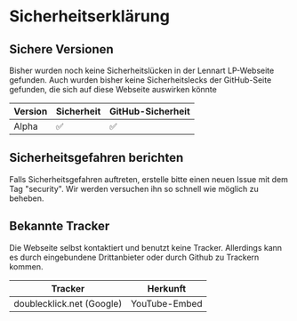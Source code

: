 # Sicherheitserklärung

## Sichere Versionen

Bisher wurden noch keine Sicherheitslücken in der Lennart LP-Webseite gefunden. Auch wurden bisher keine Sicherheitslecks der GitHub-Seite gefunden, die sich auf diese Webseite auswirken könnte

| Version | Sicherheit         | GitHub-Sicherheit  |
| ------- | ------------------ | ------------------ |
| Alpha   | :white_check_mark: | :white_check_mark: |

## Sicherheitsgefahren berichten

Falls Sicherheitsgefahren auftreten, erstelle bitte einen neuen Issue mit dem Tag "security". Wir werden versuchen ihn so schnell wie möglich zu beheben.

## Bekannte Tracker

Die Webseite selbst kontaktiert und benutzt keine Tracker. Allerdings kann es durch eingebundene Drittanbieter oder durch Github zu Trackern kommen. 

| Tracker                   | Herkunft          | 
| ------------------------- | ----------------- |
| doublecklick.net (Google) | YouTube-Embed     |

